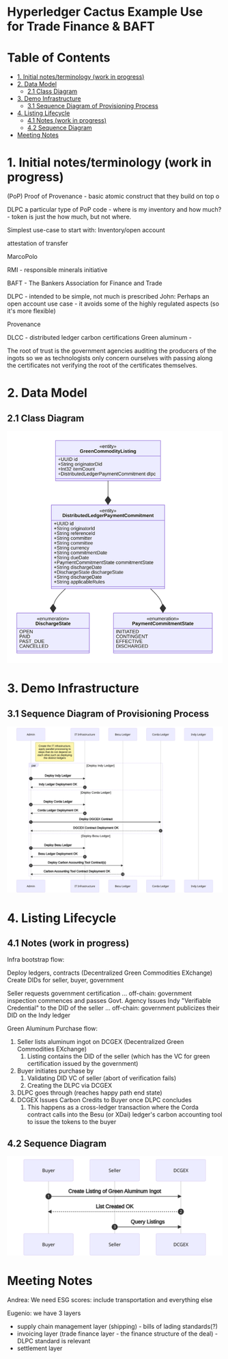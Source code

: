 # Hyperledger Cactus Example Use for Trade Finance & BAFT<!-- omit in toc -->
# Table of Contents<!-- omit in toc -->

- [1. Initial notes/terminology (work in progress)](#1-initial-notesterminology-work-in-progress)
- [2. Data Model](#2-data-model)
  - [2.1 Class Diagram](#21-class-diagram)
- [3. Demo Infrastructure](#3-demo-infrastructure)
  - [3.1 Sequence Diagram of Provisioning Process](#31-sequence-diagram-of-provisioning-process)
- [4. Listing Lifecycle](#4-listing-lifecycle)
  - [4.1 Notes (work in progress)](#41-notes-work-in-progress)
  - [4.2 Sequence Diagram](#42-sequence-diagram)
- [Meeting Notes](#meeting-notes)

# 1. Initial notes/terminology (work in progress)


(PoP) Proof of Provenance - basic atomic construct that they build on top o

DLPC a particular type of PoP code
    - where is my inventory and how much?
    - token is just the how much, but not where.

Simplest use-case to start with:
Inventory/open account

attestation of transfer

MarcoPolo

RMI - responsible minerals initiative

BAFT - The Bankers Association for Finance and Trade

DLPC - intended to be simple, not much is prescribed
John: Perhaps an open account use case - it avoids some of the highly regulated aspects
(so it's more flexible)

Provenance

DLCC - distributed ledger carbon certifications
    Green aluminum -

The root of trust is the government agencies auditing the producers of the ingots
so we as technologists only concern ourselves with passing along the certificates
not verifying the root of the certificates themselves.

# 2. Data Model

## 2.1 Class Diagram

![2.1 Data Model - Class Diagram](./diagrams/data-model-class-diagram.svg)
# 3. Demo Infrastructure


## 3.1 Sequence Diagram of Provisioning Process

![](./diagrams/demo-infrastructure-sequence-diagram-provisioning-process.svg)

# 4. Listing Lifecycle

## 4.1 Notes (work in progress)

Infra bootstrap flow:

Deploy ledgers, contracts (Decentralized Green Commodities EXchange)
Create DIDs for seller, buyer, government

Seller requests government certification
... off-chain: government inspection commences and passes
Govt. Agency Issues Indy "Verifiable Credential" to the DID of the seller
... off-chain: government publicizes their DID on the Indy ledger

Green Aluminum Purchase flow:

1. Seller lists aluminum ingot on DCGEX (Decentralized Green Commodities EXchange)
   1. Listing contains the DID of the seller (which has the VC for green certification issued by the government)
2. Buyer initiates purchase by
   1. Validating DID VC of seller (abort of verification fails)
   2. Creating the DLPC via DCGEX
3. DLPC goes through (reaches happy path end state)
4. DCGEX Issues Carbon Credits to Buyer once DLPC concludes
   1. This happens as a cross-ledger transaction where the Corda contract calls into the Besu (or XDai) ledger's carbon accounting tool to issue the tokens to the buyer

## 4.2 Sequence Diagram

![](./diagrams/listing-lifecycle-sequence-diagram.svg)



# Meeting Notes

Andrea:
We need ESG scores: include transportation and everything else

Eugenio: we have 3 layers
- supply chain management layer (shipping) - bills of lading standards(?)
- invoicing layer (trade finance layer - the finance structure of the deal) - DLPC standard is relevant
- settlement layer
